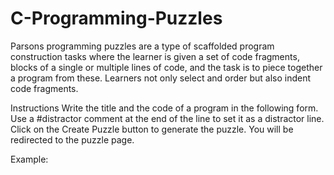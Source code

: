 # C-Programming-Puzzles

Parsons programming puzzles are a type of scaffolded program construction tasks where the learner is given a set of code fragments, blocks of a single or multiple lines of code, and the task is to piece together a program from these. Learners not only select and order but also indent code fragments.

Instructions
Write the title and the code of a program in the following form. Use a #distractor comment at the end of the line to set it as a distractor line. Click on the Create Puzzle button to generate the puzzle. You will be redirected to the puzzle page.

Example: 
